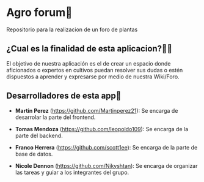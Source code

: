 # Agro forum🌿

Repositorio para la realizacion de un foro de plantas

## ¿Cual es la finalidad de esta aplicacion?🕵️‍♀️

El objetivo de nuestra aplicación es el de crear un espacio donde aficionados o expertos en cultivos puedan resolver sus dudas o estén dispuestos a aprender y expresarse por medio de nuestra Wiki/Foro.

## Desarrolladores de esta app🌆

 * **Martin Perez** (https://github.com/Martinperez21): Se encarga de desarrolar la parte del frontend.

 * **Tomas Mendoza** (https://github.com/leopoldo109): Se encarga de la parte del backend.

 * **Franco Herrera** (https://github.com/scott1ee): Se encarga de la parte de base de datos.

 * **Nicole Dennon** (https://github.com/Nikyshtan): Se encarga de organizar las tareas y guiar a los integrantes del grupo.